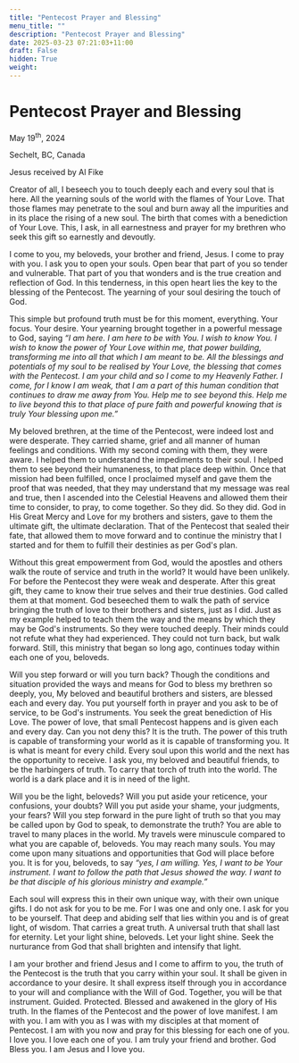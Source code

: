 ```yaml
---
title: "Pentecost Prayer and Blessing"
menu_title: ""
description: "Pentecost Prayer and Blessing"
date: 2025-03-23 07:21:03+11:00
draft: False
hidden: True
weight:
---
```

# Pentecost Prayer and Blessing

May 19<sup>th</sup>, 2024

Sechelt, BC, Canada

Jesus received by Al Fike

Creator of all, I beseech you to touch deeply each and every soul that is here. All the yearning souls of the world with the flames of Your Love. That those flames may penetrate to the soul and burn away all the impurities and in its place the rising of a new soul. The birth that comes with a benediction of Your Love. This, I ask, in all earnestness and prayer for my brethren who seek this gift so earnestly and devoutly.

I come to you, my beloveds, your brother and friend, Jesus. I come to pray with you. I ask you to open your souls. Open bear that part of you so tender and vulnerable. That part of you that wonders and is the true creation and reflection of God. In this tenderness, in this open heart lies the key to the blessing of the Pentecost. The yearning of your soul desiring the touch of God.

This simple but profound truth must be for this moment, everything. Your focus. Your desire. Your yearning brought together in a powerful message to God, saying *“I am here. I am here to be with You. I wish to know You. I wish to know the power of Your Love within me, that power building, transforming me into all that which I am meant to be. All the blessings and potentials of my soul to be realised by Your Love, the blessing that comes with the Pentecost. I am your child and so I come to my Heavenly Father. I come, for I know I am weak, that I am a part of this human condition that continues to draw me away from You. Help me to see beyond this. Help me to live beyond this to that place of pure faith and powerful knowing that is truly Your blessing upon me.”*

My beloved brethren, at the time of the Pentecost, were indeed lost and were desperate. They carried shame, grief and all manner of human feelings and conditions. With my second coming with them, they were aware. I helped them to understand the impediments to their soul. I helped them to see beyond their humaneness, to that place deep within. Once that mission had been fulfilled, once I proclaimed myself and gave them the proof that was needed, that they may understand that my message was real and true, then I ascended into the Celestial Heavens and allowed them their time to consider, to pray, to come together. So they did. So they did. God in His Great Mercy and Love for my brothers and sisters, gave to them the ultimate gift, the ultimate declaration. That of the Pentecost that sealed their fate, that allowed them to move forward and to continue the ministry that I started and for them to fulfill their destinies as per God's plan.

Without this great empowerment from God, would the apostles and others walk the route of service and truth in the world? It would have been unlikely. For before the Pentecost they were weak and desperate. After this great gift, they came to know their true selves and their true destinies. God called them at that moment. God beseeched them to walk the path of service bringing the truth of love to their brothers and sisters, just as I did. Just as my example helped to teach them the way and the means by which they may be God's instruments. So they were touched deeply. Their minds could  not refute what they had experienced. They could not turn back, but walk forward. Still, this ministry that began so long ago, continues today within each one of you, beloveds.

Will you step forward or will you turn back? Though the conditions and situation
provided the ways and means for God to bless my brethren so deeply, you, My beloved and beautiful brothers and sisters, are blessed each and every day. You put yourself forth in prayer and you ask to be of service, to be God's instruments. You seek the great benediction of His Love. The power of love, that small Pentecost happens and is given each and every day. Can you not deny this? It is the truth. The power of this truth is capable of transforming your world as it is capable of transforming you. It is what is meant for every child. Every soul upon this world and the next has the opportunity to receive. I ask you, my beloved and beautiful friends, to be the harbingers of truth. To carry that torch of truth into the world. The world is a dark place and it is in need of the light.

Will you be the light, beloveds? Will you put aside your reticence, your confusions, your doubts? Will you put aside your shame, your judgments, your fears? Will you step forward in the pure light of truth so that you may be called upon by God to speak, to demonstrate the truth? You are able to travel to many places in the world. My travels were minuscule compared to what you are capable of, beloveds. You may reach many souls. You may come upon many situations and opportunities that God will place before you. It is for you, beloveds, to say *“yes, I am willing. Yes, I want to be Your instrument. I want to follow the path that Jesus showed the way. I want to be that disciple of his glorious ministry and example.”*

Each soul will express this in their own unique way, with their own unique gifts. I do not ask for you to be me. For I was one and only one. I ask for you to be yourself. That deep and abiding self that lies within you and is of great light, of wisdom. That carries a great truth. A universal truth that shall last for eternity. Let your light shine, beloveds. Let your light shine. Seek the nurturance from God that shall brighten and intensify that light.

I am your brother and friend Jesus and I come to affirm to you, the truth of the Pentecost is the truth that you carry within your soul. It shall be given in accordance to your desire. It shall express itself through you in accordance to your will and compliance with the Will of God. Together, you will be that instrument. Guided. Protected. Blessed and awakened in the glory of His truth. In the flames of the Pentecost and the power of love manifest. I am with you. I am with you as I was with my disciples at that moment of Pentecost. I am with you now and pray for this blessing for each one of you. I love you. I love each one of you. I am truly your friend and brother. God Bless you. I am Jesus and I love you.
